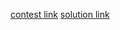 [contest link](http://codeforces.com/contest/630)
[solution link](http://codeforces.com/blog/entry/24160)
